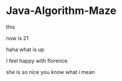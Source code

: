 # Java-Algorithm-Maze

this

now is 21

haha what is up

I feel happy with florence

she is so nice you know what i mean
